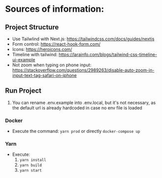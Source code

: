 # Sources of information:

## Project Structure
- Use Tailwlind with Next.js: https://tailwindcss.com/docs/guides/nextjs
- Form control: https://react-hook-form.com/
- Icons: https://heroicons.com/
- Timeline with tailwind: https://larainfo.com/blogs/tailwind-css-timeline-ui-example
- Not zoom when typing on phone input: https://stackoverflow.com/questions/2989263/disable-auto-zoom-in-input-text-tag-safari-on-iphone

## Run Project
1. You can rename .env.example into .env.local, but it's not necessary, as the default url is already hardcoded in case no env file is loaded

### Docker
- Execute the command: <code>yarn prod</code> or directly <code>docker-compose up</code>
### Yarn
- Execute:
  1. <code>yarn install</code>
  2. <code>yarn build</code>
  3. <code>yarn start</code>